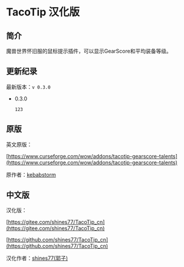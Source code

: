 # TacoTip 汉化版

## 简介

魔兽世界怀旧服的鼠标提示插件，可以显示GearScore和平均装备等级。

## 更新纪录

最新版本：`v 0.3.0`

* 0.3.0

    ```text
    123
    ```

## 原版

英文原版：

[https://www.curseforge.com/wow/addons/tacotip-gearscore-talents](https://www.curseforge.com/wow/addons/tacotip-gearscore-talents)

原作者：[kebabstorm](https://www.curseforge.com/members/kebabstorm)

## 中文版

汉化版：

[https://gitee.com/shines77/TacoTip_cn](https://gitee.com/shines77/TacoTip_cn)

[https://github.com/shines77/TacoTip_cn](https://github.com/shines77/TacoTip_cn)

汉化作者：[shines77(郭子)](https://gitee.com/shines77)

